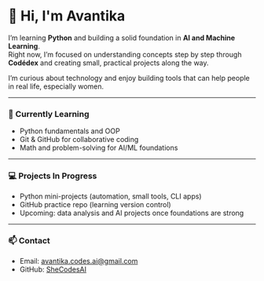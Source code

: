 # 👋 Hi, I'm Avantika

I’m learning **Python** and building a solid foundation in **AI and Machine Learning**.  
Right now, I’m focused on understanding concepts step by step through **Codédex** and creating small, practical projects along the way.

I’m curious about technology and enjoy building tools that can help people in real life, especially women.

---

### 🌱 Currently Learning
- Python fundamentals and OOP  
- Git & GitHub for collaborative coding  
- Math and problem-solving for AI/ML foundations  

---

### 💻 Projects In Progress
- Python mini-projects (automation, small tools, CLI apps)  
- GitHub practice repo (learning version control)  
- Upcoming: data analysis and AI projects once foundations are strong  

---

### 📫 Contact
- Email: avantika.codes.ai@gmail.com  
- GitHub: [SheCodesAI](https://github.com/SheCodesAI)
